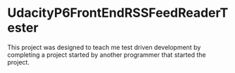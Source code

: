 # UdacityP6FrontEndRSSFeedReaderTester
This project was designed to teach me test driven development by completing a project started by another programmer that started the project.
